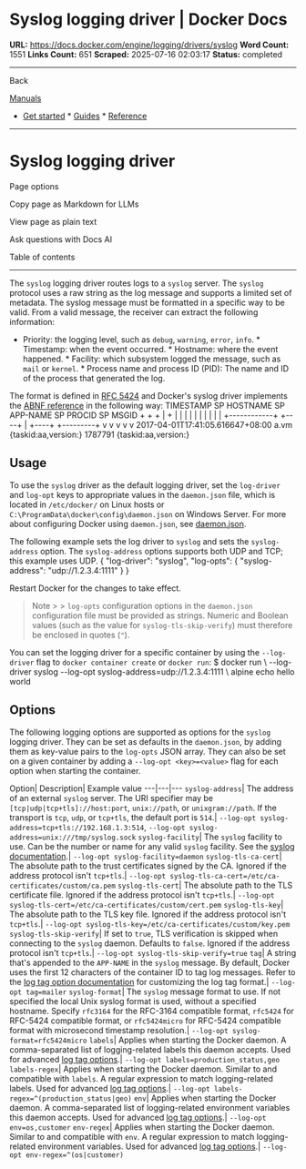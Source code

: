 # Syslog logging driver | Docker Docs

**URL:** https://docs.docker.com/engine/logging/drivers/syslog
**Word Count:** 1551
**Links Count:** 651
**Scraped:** 2025-07-16 02:03:17
**Status:** completed

---

Back

[Manuals](https://docs.docker.com/manuals/)

  * [Get started](https://docs.docker.com/get-started/)   * [Guides](https://docs.docker.com/guides/)   * [Reference](https://docs.docker.com/reference/)

* * *

# Syslog logging driver

Page options

Copy page as Markdown for LLMs

View page as plain text

Ask questions with Docs AI

Table of contents

* * *

The `syslog` logging driver routes logs to a `syslog` server. The `syslog` protocol uses a raw string as the log message and supports a limited set of metadata. The syslog message must be formatted in a specific way to be valid. From a valid message, the receiver can extract the following information:

  * Priority: the logging level, such as `debug`, `warning`, `error`, `info`.   * Timestamp: when the event occurred.   * Hostname: where the event happened.   * Facility: which subsystem logged the message, such as `mail` or `kernel`.   * Process name and process ID \(PID\): The name and ID of the process that generated the log.

The format is defined in [RFC 5424](https://tools.ietf.org/html/rfc5424) and Docker's syslog driver implements the [ABNF reference](https://tools.ietf.org/html/rfc5424#section-6) in the following way:                               TIMESTAMP SP HOSTNAME SP APP-NAME SP PROCID SP MSGID                         +          +             +           |        +                         |          |             |           |        |                         |          |             |           |        |            +------------+          +----+        |           +----+   +---------+            v                            v        v                v             v     2017-04-01T17:41:05.616647+08:00 a.vm {taskid:aa,version:} 1787791 {taskid:aa,version:}

## Usage

To use the `syslog` driver as the default logging driver, set the `log-driver` and `log-opt` keys to appropriate values in the `daemon.json` file, which is located in `/etc/docker/` on Linux hosts or `C:\ProgramData\docker\config\daemon.json` on Windows Server. For more about configuring Docker using `daemon.json`, see [daemon.json](https://docs.docker.com/reference/cli/dockerd/#daemon-configuration-file).

The following example sets the log driver to `syslog` and sets the `syslog-address` option. The `syslog-address` options supports both UDP and TCP; this example uses UDP.               {       "log-driver": "syslog",       "log-opts": {         "syslog-address": "udp://1.2.3.4:1111"       }     }

Restart Docker for the changes to take effect.

> Note >  > `log-opts` configuration options in the `daemon.json` configuration file must be provided as strings. Numeric and Boolean values \(such as the value for `syslog-tls-skip-verify`\) must therefore be enclosed in quotes \(`"`\).

You can set the logging driver for a specific container by using the `--log-driver` flag to `docker container create` or `docker run`:               $ docker run \           --log-driver syslog --log-opt syslog-address=udp://1.2.3.4:1111 \           alpine echo hello world     

## Options

The following logging options are supported as options for the `syslog` logging driver. They can be set as defaults in the `daemon.json`, by adding them as key-value pairs to the `log-opts` JSON array. They can also be set on a given container by adding a `--log-opt <key>=<value>` flag for each option when starting the container.

Option| Description| Example value   ---|---|---   `syslog-address`| The address of an external `syslog` server. The URI specifier may be `[tcp|udp|tcp+tls]://host:port`, `unix://path`, or `unixgram://path`. If the transport is `tcp`, `udp`, or `tcp+tls`, the default port is `514`.| `--log-opt syslog-address=tcp+tls://192.168.1.3:514`, `--log-opt syslog-address=unix:///tmp/syslog.sock`   `syslog-facility`| The `syslog` facility to use. Can be the number or name for any valid `syslog` facility. See the [syslog documentation](https://tools.ietf.org/html/rfc5424#section-6.2.1).| `--log-opt syslog-facility=daemon`   `syslog-tls-ca-cert`| The absolute path to the trust certificates signed by the CA. Ignored if the address protocol isn't `tcp+tls`.| `--log-opt syslog-tls-ca-cert=/etc/ca-certificates/custom/ca.pem`   `syslog-tls-cert`| The absolute path to the TLS certificate file. Ignored if the address protocol isn't `tcp+tls`.| `--log-opt syslog-tls-cert=/etc/ca-certificates/custom/cert.pem`   `syslog-tls-key`| The absolute path to the TLS key file. Ignored if the address protocol isn't `tcp+tls`.| `--log-opt syslog-tls-key=/etc/ca-certificates/custom/key.pem`   `syslog-tls-skip-verify`| If set to `true`, TLS verification is skipped when connecting to the `syslog` daemon. Defaults to `false`. Ignored if the address protocol isn't `tcp+tls`.| `--log-opt syslog-tls-skip-verify=true`   `tag`| A string that's appended to the `APP-NAME` in the `syslog` message. By default, Docker uses the first 12 characters of the container ID to tag log messages. Refer to the [log tag option documentation](https://docs.docker.com/engine/logging/log_tags/) for customizing the log tag format.| `--log-opt tag=mailer`   `syslog-format`| The `syslog` message format to use. If not specified the local Unix syslog format is used, without a specified hostname. Specify `rfc3164` for the RFC-3164 compatible format, `rfc5424` for RFC-5424 compatible format, or `rfc5424micro` for RFC-5424 compatible format with microsecond timestamp resolution.| `--log-opt syslog-format=rfc5424micro`   `labels`| Applies when starting the Docker daemon. A comma-separated list of logging-related labels this daemon accepts. Used for advanced [log tag options](https://docs.docker.com/engine/logging/log_tags/).| `--log-opt labels=production_status,geo`   `labels-regex`| Applies when starting the Docker daemon. Similar to and compatible with `labels`. A regular expression to match logging-related labels. Used for advanced [log tag options](https://docs.docker.com/engine/logging/log_tags/).| `--log-opt labels-regex=^(production_status|geo)`   `env`| Applies when starting the Docker daemon. A comma-separated list of logging-related environment variables this daemon accepts. Used for advanced [log tag options](https://docs.docker.com/engine/logging/log_tags/).| `--log-opt env=os,customer`   `env-regex`| Applies when starting the Docker daemon. Similar to and compatible with `env`. A regular expression to match logging-related environment variables. Used for advanced [log tag options](https://docs.docker.com/engine/logging/log_tags/).| `--log-opt env-regex=^(os|customer)`